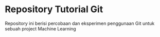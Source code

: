 # Repository Tutorial Git
Repository ini berisi percobaan dan eksperimen penggunaan Git untuk sebuah project Machine Learning

